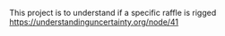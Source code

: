 This project is to understand if a specific raffle is rigged
https://understandinguncertainty.org/node/41
